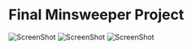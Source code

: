 # Final Minsweeper Project

![ScreenShot]('./assets/1.png)
![ScreenShot]('./assets/2.png)
![ScreenShot]('./assets/3.png)